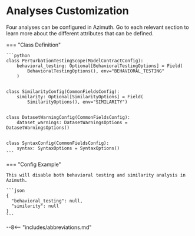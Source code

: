 # Analyses Customization

Four analyses can be configured in Azimuth. Go to each relevant section to learn more about the
different attributes that can be defined.

=== "Class Definition"

    ```python
    class PerturbationTestingScope(ModelContractConfig):
        behavioral_testing: Optional[BehavioralTestingOptions] = Field(
            BehavioralTestingOptions(), env="BEHAVIORAL_TESTING"
        )


    class SimilarityConfig(CommonFieldsConfig):
        similarity: Optional[SimilarityOptions] = Field(
            SimilarityOptions(), env="SIMILARITY")


    class DatasetWarningConfig(CommonFieldsConfig):
        dataset_warnings: DatasetWarningsOptions = DatasetWarningsOptions()


    class SyntaxConfig(CommonFieldsConfig):
        syntax: SyntaxOptions = SyntaxOptions()
    ```

=== "Config Example"

    This will disable both behavioral testing and similarity analysis in Azimuth.

    ```json
    {
      "behavioral_testing": null,
      "similarity": null
    }
    ```

--8<-- "includes/abbreviations.md"
